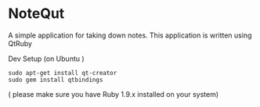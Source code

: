 NoteQut
=======

A simple application for taking down notes.
This application is written using QtRuby

Dev Setup (on Ubuntu )

```
sudo apt-get install qt-creator
sudo gem install qtbindings
```


( please make sure you have Ruby 1.9.x installed on your system)
